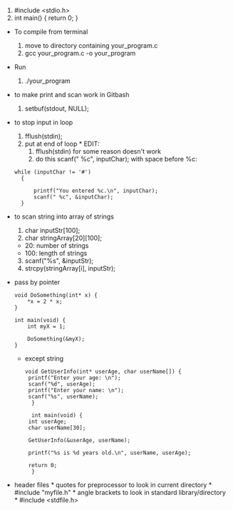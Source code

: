 1. #include <stdio.h>
2. int main() {
return 0;
}

* To compile from terminal
    1. move to directory containing your_program.c
    2. gcc your_program.c -o your_program
* Run
    1. ./your_program

* to make print and scan work in Gitbash
  1. setbuf(stdout, NULL);
* to stop input in loop
    1. fflush(stdin);
    2. put at end of loop
      * EDIT:
          1. fflush(stdin) for some reason doesn't work
          2. do this scanf(" %c", inputChar); with space before %c:

  ```
  while (inputChar != '#')
    {

        printf("You entered %c.\n", inputChar);
        scanf(" %c", &inputChar);
    }
  ```
* to scan string into array of strings
    1. char inputStr[100];
    2. char stringArray[20][100];
    * 20: number of strings
    * 100: length of strings
    3. scanf("%s", &inputStr);
    4. strcpy(stringArray[i], inputStr);

* pass by pointer
    ```
    void DoSomething(int* x) {
        *x = 2 * x;
    }

    int main(void) {
        int myX = 1;

        DoSomething(&myX);
    }
    ```
    * except string
      ```
      void GetUserInfo(int* userAge, char userName[]) {
       printf("Enter your age: \n");
       scanf("%d", userAge);
       printf("Enter your name: \n");
       scanf("%s", userName);
        }

        int main(void) {
       int userAge;
       char userName[30];

       GetUserInfo(&userAge, userName);

       printf("%s is %d years old.\n", userName, userAge);

       return 0;
        }
      ```
* header files
      * quotes for preprocessor to look in current directory
          * #include "myfile.h"
      * angle brackets to look in standard library/directory
          * #include <stdfile.h>
